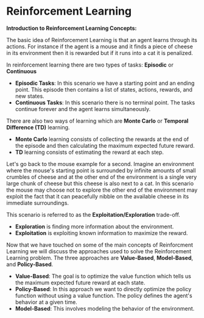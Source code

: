 # Reinforcement Learning
**Introduction to Reinforcement Learning Concepts:**

The basic idea of Reinforcement Learning is that an agent learns through its actions. 
For instance if the agent is a mouse and it finds a piece of cheese in its environment then it is rewarded but if it runs into a cat it is penalized.

In reinforcement learning there are two types of tasks: **Episodic** or **Continuous**

* **Episodic Tasks**: In this scenario we have a starting point and an ending point. This episode then contains a list of states, actions, rewards, and new states.
* **Continuous Tasks**: In this scenario there is no terminal point. The tasks continue forever and the agent learns simultaneously.

There are also two ways of learning which are **Monte Carlo** or **Temporal Difference (TD)** learning.

* **Monte Carlo** learning consists of collecting the rewards at the end of the episode and then calculating the maximum expected future reward.
* **TD** learning consists of estimating the reward at each step.

Let's go back to the mouse example for a second. Imagine an environment where the mouse's starting point is surrounded by infinite amounts of small crumbles of cheese and 
at the other end of the environment is a single very large chunk of cheese but this cheese is also next to a cat. In this scenario the mouse may choose not to explore 
the other end of the environment may exploit the fact that it can peacefully nibble on the available cheese in its immediate surroundings.

This scenario is referred to as the **Exploitation/Exploration** trade-off.

* **Exploration** is finding more information about the environment.
* **Exploitation** is exploiting known information to maximize the reward.

Now that we have touched on some of the main concepts of Reinforcment Learning we will discuss the approaches used to solve the Reinforcement Learning problem.
The three approaches are **Value-Based**, **Model-Based**, and **Policy-Based**.

* **Value-Based**: The goal is to optimize the value function which tells us the maximum expected future reward at each state.
* **Policy-Based**: In this approach we want to directly optimize the policy function without using a value function. The policy defines the agent's behavior at a given time.
* **Model-Based**: This involves modeling the behavior of the environment. 

